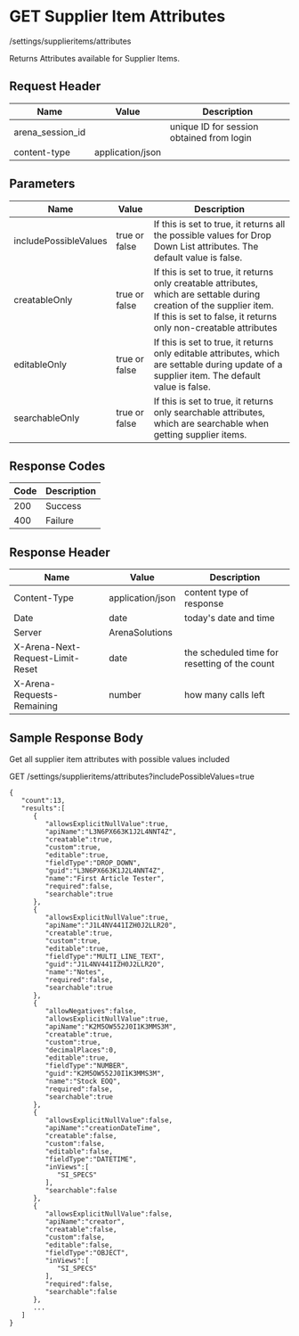 # GET Supplier Item Attributes
/settings/supplieritems/attributes

Returns  Attributes available for Supplier Items. 

## Request Header

| Name<br> | Value<br> | Description<br> |
|  --- |  --- |  --- | 
| arena_session_id<br> |   | unique ID for session obtained from login<br> |
| content-type<br> | application/json<br> |   |

## Parameters

| Name<br> | Value<br> | Description<br> |
|  --- |  --- |  --- | 
| includePossibleValues<br> | true or false<br> | If this is set to true, it returns all the possible values for Drop Down List attributes. The default value is false.<br> |
| creatableOnly<br> | true or false<br> | If this is set to true, it returns only creatable attributes, which are settable during creation of the supplier item.<br>If this is set to false, it returns only non-creatable attributes<br> |
| editableOnly<br> | true or false<br> | If this is set to true, it returns only editable attributes, which are settable during update of a supplier item. The default value is false.<br> |
| searchableOnly<br> | true or false<br> | If this is set to true, it returns only searchable attributes, which are searchable when getting supplier items.<br> |

## Response Codes

| Code<br> | Description<br> |
|  --- |  --- | 
| 200<br> | Success<br> |
| 400<br> | Failure<br> |

## Response Header

| Name<br> | Value<br> | Description<br> |
|  --- |  --- |  --- | 
| Content-Type<br> | application/json<br> | content type of response<br> |
| Date<br> | date<br> | today's date and time<br> |
| Server<br> | ArenaSolutions<br> |   |
| X-Arena-Next-Request-Limit-Reset<br> | date<br> | the scheduled time for resetting of the count<br> |
| X-Arena-Requests-Remaining<br> | number<br> | how many calls left<br> |

## Sample Response Body
Get all supplier item attributes with possible values included

GET /settings/supplieritems/attributes?includePossibleValues=true

```
{
   "count":13,
   "results":[
      {
         "allowsExplicitNullValue":true,
         "apiName":"L3N6PX663K1J2L4NNT4Z",
         "creatable":true,
         "custom":true,
         "editable":true,
         "fieldType":"DROP_DOWN",
         "guid":"L3N6PX663K1J2L4NNT4Z",
         "name":"First Article Tester",
         "required":false,
         "searchable":true
      },
      {
         "allowsExplicitNullValue":true,
         "apiName":"J1L4NV441IZH0J2LLR20",
         "creatable":true,
         "custom":true,
         "editable":true,
         "fieldType":"MULTI_LINE_TEXT",
         "guid":"J1L4NV441IZH0J2LLR20",
         "name":"Notes",
         "required":false,
         "searchable":true
      },
      {
         "allowNegatives":false,
         "allowsExplicitNullValue":true,
         "apiName":"K2M5OW552J0I1K3MMS3M",
         "creatable":true,
         "custom":true,
         "decimalPlaces":0,
         "editable":true,
         "fieldType":"NUMBER",
         "guid":"K2M5OW552J0I1K3MMS3M",
         "name":"Stock EOQ",
         "required":false,
         "searchable":true
      },
      {
         "allowsExplicitNullValue":false,
         "apiName":"creationDateTime",
         "creatable":false,
         "custom":false,
         "editable":false,
         "fieldType":"DATETIME",
         "inViews":[
            "SI_SPECS"
         ],
         "searchable":false
      },
      {
         "allowsExplicitNullValue":false,
         "apiName":"creator",
         "creatable":false,
         "custom":false,
         "editable":false,
         "fieldType":"OBJECT",
         "inViews":[
            "SI_SPECS"
         ],
         "required":false,
         "searchable":false
      },
      ...
   ]
}
```

